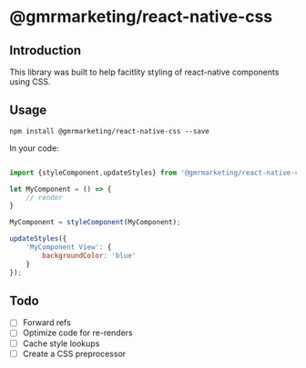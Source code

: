 # @gmrmarketing/react-native-css

## Introduction

This library was built to help facitlity styling of react-native components using CSS.

## Usage

    npm install @gmrmarketing/react-native-css --save

In your code:

```javascript

import {styleComponent,updateStyles} from '@gmrmarketing/react-native-css';

let MyComponent = () => {
    // render
}

MyComponent = styleComponent(MyComponent);

updateStyles({
    'MyComponent View': {
        backgroundColor: 'blue'
    }
});
```

## Todo

- [ ] Forward refs
- [ ] Optimize code for re-renders
- [ ] Cache style lookups
- [ ] Create a CSS preprocessor